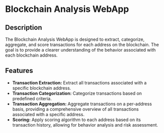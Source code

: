 # Blockchain Analysis WebApp

## Description

The Blockchain Analysis WebApp is designed to extract, categorize, aggregate, and score transactions for each address on the 
blockchain. The goal is to provide a clearer understanding of the behavior associated with each blockchain address.

## Features

- **Transaction Extraction:** Extract all transactions associated with a specific blockchain address.
- **Transaction Categorization:** Categorize transactions based on predefined criteria.
- **Transaction Aggregation:** Aggregate transactions on a per-address basis, providing a comprehensive overview of all transactions associated with a specific address.
- **Scoring:** Apply scoring algorithm to each address based on its transaction history, allowing for behavior analysis and risk assessment.
